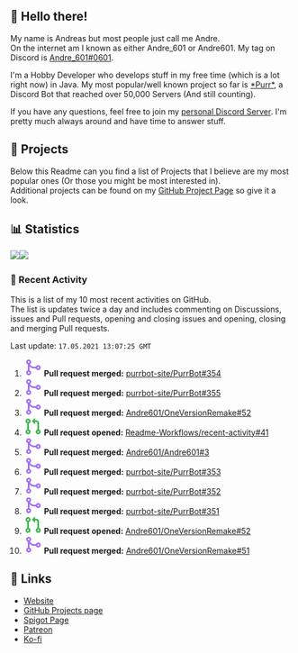 <!-- Links -->
[andre]: https://discord.bio/p/andre601
[purr]: https://purrbot.site
[discord]: https://discord.gg/6dazXp6
[website]: https://andre601.ch
[github]: https://andre601.ch/projects
[spigot]: https://www.spigotmc.org/resources/authors/56829/
[patreon]: https://patreon.com/andre_601
[ko-fi]: https://ko-fi.com/andre_601

## 👋 Hello there!
My name is Andreas but most people just call me Andre.  
On the internet am I known as either Andre_601 or Andre601. My tag on Discord is [Andre_601#0601][andre].

I'm a Hobby Developer who develops stuff in my free time (which is a lot right now) in Java. My most popular/well known project so far is [\*Purr\*][purr], a Discord Bot that reached over 50,000 Servers (And still counting).

If you have any questions, feel free to join my [personal Discord Server][discord]. I'm pretty much always around and have time to answer stuff.

## 📁 Projects
Below this Readme can you find a list of Projects that I believe are my most popular ones (Or those you might be most interested in).  
Additional projects can be found on my [GitHub Project Page][github] so give it a look.

## 📊 Statistics
<img height="195px" src="https://github-readme-stats.vercel.app/api?username=Andre601&show_icons=true&hide_rank=true&title_color=3498db&bg_color=ffffff00&text_color=718096&disable_animations=true"><img height="195px" src="https://github-readme-stats.vercel.app/api/top-langs?username=Andre601&layout=compact&title_color=3498db&bg_color=ffffff00&text_color=718096">

### 📜 Recent Activity
This is a list of my 10 most recent activities on GitHub.  
The list is updates twice a day and includes commenting on Discussions, issues and Pull requests, opening and closing issues and opening, closing and merging Pull requests.

<!--RECENT_ACTIVITY:last_update-->
Last update: `17.05.2021 13:07:25 GMT`
<!--RECENT_ACTIVITY:last_update_end-->
<!--RECENT_ACTIVITY:start-->
1. ![pullRequestMerged] **Pull request merged:** [purrbot-site/PurrBot#354](https://github.com/purrbot-site/PurrBot/pull/354)
2. ![pullRequestMerged] **Pull request merged:** [purrbot-site/PurrBot#355](https://github.com/purrbot-site/PurrBot/pull/355)
3. ![pullRequestMerged] **Pull request merged:** [Andre601/OneVersionRemake#52](https://github.com/Andre601/OneVersionRemake/pull/52)
4. ![pullRequestOpened] **Pull request opened:** [Readme-Workflows/recent-activity#41](https://github.com/Readme-Workflows/recent-activity/pull/41)
5. ![pullRequestMerged] **Pull request merged:** [Andre601/Andre601#3](https://github.com/Andre601/Andre601/pull/3)
6. ![pullRequestMerged] **Pull request merged:** [purrbot-site/PurrBot#353](https://github.com/purrbot-site/PurrBot/pull/353)
7. ![pullRequestMerged] **Pull request merged:** [purrbot-site/PurrBot#352](https://github.com/purrbot-site/PurrBot/pull/352)
8. ![pullRequestMerged] **Pull request merged:** [purrbot-site/PurrBot#351](https://github.com/purrbot-site/PurrBot/pull/351)
9. ![pullRequestOpened] **Pull request opened:** [Andre601/OneVersionRemake#52](https://github.com/Andre601/OneVersionRemake/pull/52)
10. ![pullRequestMerged] **Pull request merged:** [Andre601/OneVersionRemake#51](https://github.com/Andre601/OneVersionRemake/pull/51)
<!--RECENT_ACTIVITY:end-->

## 🔗 Links
- [Website]
- [GitHub Projects page][github]
- [Spigot Page][spigot]
- [Patreon]
- [Ko-fi]

<!-- Badges -->
[issueOpened]: https://raw.githubusercontent.com/Andre601/Andre601/master/images/IssueOpened.svg
[issueClosed]: https://raw.githubusercontent.com/Andre601/Andre601/master/images/IssueClosed.svg
[pullRequestOpened]: https://raw.githubusercontent.com/Andre601/Andre601/master/images/PullRequestOpened.svg
[pullRequestClosed]: https://raw.githubusercontent.com/Andre601/Andre601/master/images/PullRequestClosed.svg
[pullRequestMerged]: https://raw.githubusercontent.com/Andre601/Andre601/4dadd89f960758755927537b4108e03eb2d93eba/images/PullRequestMerged.svg
[comment]: https://raw.githubusercontent.com/Andre601/Andre601/master/images/Comment.svg
